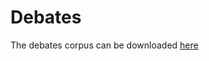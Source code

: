 # Debates

The debates corpus can be downloaded [here](https://www.cs.cornell.edu/~esindurmus/ddo.html)